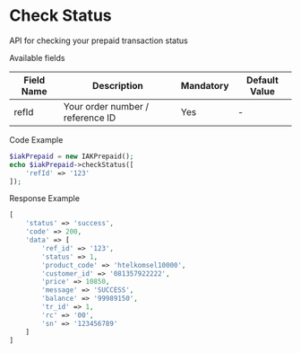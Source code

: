 # Check Status
API for checking your prepaid transaction status

Available fields

| Field Name | Description | Mandatory | Default Value |
|---|---|---|---|
| refId | Your order number / reference ID | Yes | - |

Code Example
```php
$iakPrepaid = new IAKPrepaid();
echo $iakPrepaid->checkStatus([
    'refId' => '123'
]);
```
Response Example
```php
[
    'status' => 'success',
    'code' => 200,
    'data' => [
        'ref_id' => '123',
        'status' => 1,
        'product_code' => 'htelkomsel10000',
        'customer_id' => '081357922222',
        'price' => 10850,
        'message' => 'SUCCESS',
        'balance' => '99989150',
        'tr_id' => 1,
        'rc' => '00',
        'sn' => '123456789'
    ]
]
```